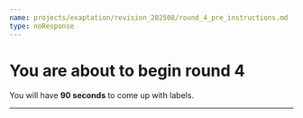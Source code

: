 ```yaml
---
name: projects/exaptation/revision_202508/round_4_pre_instructions.md
type: noResponse
---
```


# You are about to begin round 4

You will have **90 seconds** to come up with labels.

---
